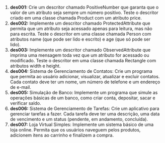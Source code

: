 1. **des001:** Crie um descritor chamado PositiveNumber que garanta que o valor de um atributo seja sempre um número positivo. Teste o descritor criado em uma classe chamada Product com um atributo price.
1. **des002:** Implemente um descritor chamado ProtectedAttribute que permita que um atributo seja acessado apenas para leitura, mas não para escrita. Teste o descritor em uma classe chamada Person com atributos name (que pode ser lido e escrito) e age (que só pode ser lido).
1. **des003:** Implemente um descritor chamado ObservedAttribute que imprima uma mensagem toda vez que um atributo for acessado ou modificado. Teste o descritor em uma classe chamada Rectangle com atributos width e height.
1. **des004:** Sistema de Gerenciamento de Contatos: Crie um programa que permita ao usuário adicionar, visualizar, atualizar e excluir contatos. Cada contato deve ter um nome, um número de telefone e um endereço de e-mail.
1. **des005:** Simulação de Banco: Implemente um programa que simule as operações básicas de um banco, como criar conta, depositar, sacar e verificar saldo.
1. **des006:** Sistema de Gerenciamento de Tarefas: Crie um aplicativo para gerenciar tarefas a fazer. Cada tarefa deve ter uma descrição, uma data de vencimento e um status (pendente, em andamento, concluída).
1. **des007:** Loja Virtual Simples: Implemente um sistema básico de uma loja online. Permita que os usuários naveguem pelos produtos, adicionem itens ao carrinho e finalizem a compra.
